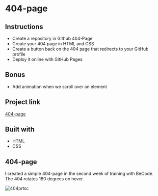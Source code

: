 # 404-page

## Instructions

- Create a repository in Github 404-Page
- Create your 404 page in HTML and CSS
- Create a button back on the 404 page that redirects to your GitHub profile
- Deploy it online with GitHub Pages

## Bonus
- Add animation when we scroll over an element

## Project link

 [404-page](https://floorjulessegers.github.io/404-page/404page.html)

## Built with 
- HTML
- CSS

## 404-page

I created a simple 404-page in the second week of training with BeCode.
The 404 rotates 180 degrees on hover.

![404prtsc](https://user-images.githubusercontent.com/49682756/65319836-d23d6500-dba0-11e9-9af5-c783c042812c.png)

